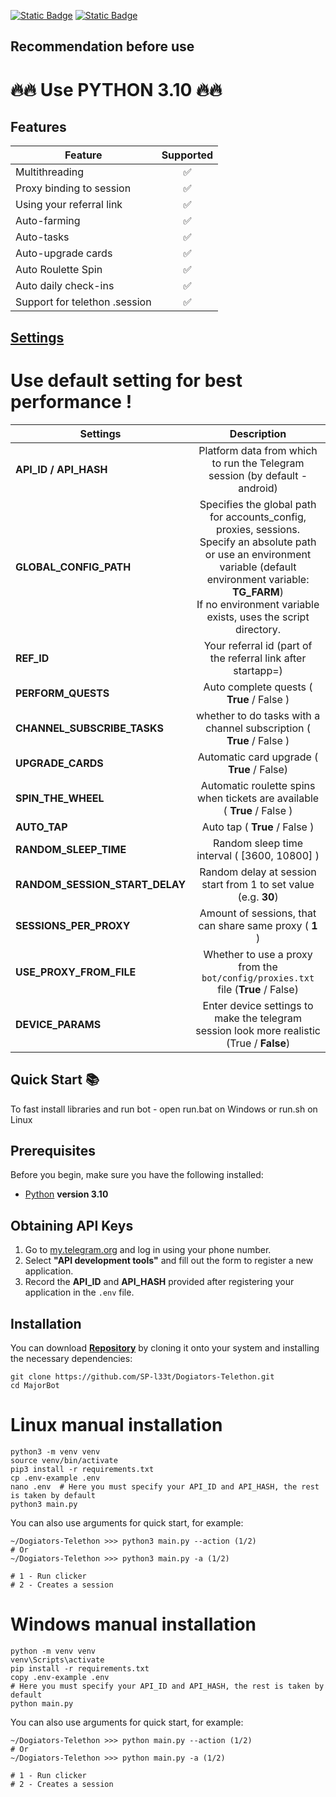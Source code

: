 [![Static Badge](https://img.shields.io/badge/Telegram-Channel-Link?style=for-the-badge&logo=Telegram&logoColor=white&logoSize=auto&color=blue)](https://t.me/+jJhUfsfFCn4zZDk0)      [![Static Badge](https://img.shields.io/badge/Telegram-Bot%20Link-Link?style=for-the-badge&logo=Telegram&logoColor=white&logoSize=auto&color=blue)](https://t.me/Dogiators_bot/game?startapp=s5XexnShM18Ftejz)



## Recommendation before use

# 🔥🔥 Use PYTHON 3.10 🔥🔥

## Features  
| Feature                       | Supported |
|-------------------------------|:---------:|
| Multithreading                |     ✅     |
| Proxy binding to session      |     ✅     |
| Using your referral link      |     ✅     |
| Auto-farming                  |     ✅     |
| Auto-tasks                    |     ✅     |
| Auto-upgrade cards            |     ✅     |
| Auto Roulette Spin            |     ✅     |
| Auto daily check-ins          |     ✅     |
| Support for telethon .session |     ✅     |


## [Settings](https://github.com/SP-l33t/Dogiators-Telethon/tree/main/.env-example)

# Use default setting for best performance !
| Settings                       |                                                                                                                  Description                                                                                                                  |
|--------------------------------|:---------------------------------------------------------------------------------------------------------------------------------------------------------------------------------------------------------------------------------------------:|
| **API_ID / API_HASH**          |                                                                                  Platform data from which to run the Telegram session (by default - android)                                                                                  |
| **GLOBAL_CONFIG_PATH**         | Specifies the global path for accounts_config, proxies, sessions. <br/>Specify an absolute path or use an environment variable (default environment variable: **TG_FARM**) <br/>If no environment variable exists, uses the script directory. |
| **REF_ID**                     |                                                                                         Your referral id (part of the referral link after startapp=)                                                                                          |
| **PERFORM_QUESTS**             |                                                                                                   Auto complete quests ( **True** / False )                                                                                                   |
| **CHANNEL_SUBSCRIBE_TASKS**    |                                                                                     whether to do tasks with a channel subscription ( **True** / False )                                                                                      |
| **UPGRADE_CARDS**              |                                                                                                  Automatic card upgrade ( **True** / False)                                                                                                   |
| **SPIN_THE_WHEEL**             |                                                                                   Automatic roulette spins when tickets are available ( **True** / False )                                                                                    |
| **AUTO_TAP**                   |                                                                                                         Auto tap ( **True** / False )                                                                                                         |
| **RANDOM_SLEEP_TIME**          |                                                                                                 Random sleep time interval ( [3600, 10800] )                                                                                                  |
| **RANDOM_SESSION_START_DELAY** |                                                                                        Random delay at session start from 1 to set value (e.g. **30**)                                                                                        |
| **SESSIONS_PER_PROXY**         |                                                                                            Amount of sessions, that can share same proxy ( **1** )                                                                                            |
| **USE_PROXY_FROM_FILE**        |                                                                               Whether to use a proxy from the `bot/config/proxies.txt` file (**True** / False)                                                                                |
| **DEVICE_PARAMS**              |                                                                          Enter device settings to make the telegram session look more realistic  (True / **False**)                                                                           |


## Quick Start 📚

To fast install libraries and run bot - open run.bat on Windows or run.sh on Linux

## Prerequisites
Before you begin, make sure you have the following installed:
- [Python](https://www.python.org/downloads/) **version 3.10**

## Obtaining API Keys
1. Go to [my.telegram.org](https://my.telegram.org) and log in using your phone number.
2. Select **"API development tools"** and fill out the form to register a new application.
3. Record the **API_ID** and **API_HASH** provided after registering your application in the `.env` file.

## Installation
You can download [**Repository**](https://github.com/SP-l33t/Dogiators-Telethon) by cloning it onto your system and installing the necessary dependencies:
```shell
git clone https://github.com/SP-l33t/Dogiators-Telethon.git
cd MajorBot
```

# Linux manual installation
```shell
python3 -m venv venv
source venv/bin/activate
pip3 install -r requirements.txt
cp .env-example .env
nano .env  # Here you must specify your API_ID and API_HASH, the rest is taken by default
python3 main.py
```

You can also use arguments for quick start, for example:
```shell
~/Dogiators-Telethon >>> python3 main.py --action (1/2)
# Or
~/Dogiators-Telethon >>> python3 main.py -a (1/2)

# 1 - Run clicker
# 2 - Creates a session
```

# Windows manual installation
```shell
python -m venv venv
venv\Scripts\activate
pip install -r requirements.txt
copy .env-example .env
# Here you must specify your API_ID and API_HASH, the rest is taken by default
python main.py
```

You can also use arguments for quick start, for example:
```shell
~/Dogiators-Telethon >>> python main.py --action (1/2)
# Or
~/Dogiators-Telethon >>> python main.py -a (1/2)

# 1 - Run clicker
# 2 - Creates a session
```
